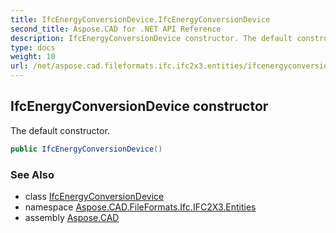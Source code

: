 ```yaml
---
title: IfcEnergyConversionDevice.IfcEnergyConversionDevice
second_title: Aspose.CAD for .NET API Reference
description: IfcEnergyConversionDevice constructor. The default constructor
type: docs
weight: 10
url: /net/aspose.cad.fileformats.ifc.ifc2x3.entities/ifcenergyconversiondevice/ifcenergyconversiondevice/
---
```

## IfcEnergyConversionDevice constructor

The default constructor.

```csharp
public IfcEnergyConversionDevice()
```

### See Also

* class [IfcEnergyConversionDevice](../)
* namespace [Aspose.CAD.FileFormats.Ifc.IFC2X3.Entities](../../ifcenergyconversiondevice/)
* assembly [Aspose.CAD](../../../)


